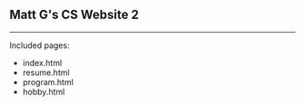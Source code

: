 ## Matt G's CS Website 2 ##
- - - -
Included pages:
* index.html
* resume.html
* program.html
* hobby.html
